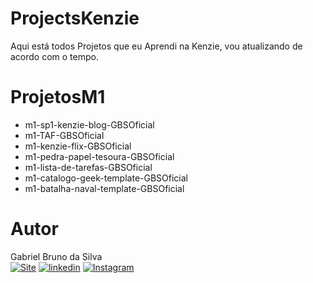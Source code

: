 # ProjectsKenzie

Aqui está todos Projetos que eu Aprendi na Kenzie, vou atualizando de acordo com o tempo.


# ProjetosM1

- m1-sp1-kenzie-blog-GBSOficial
- m1-TAF-GBSOficial
- m1-kenzie-flix-GBSOficial
- m1-pedra-papel-tesoura-GBSOficial
- m1-lista-de-tarefas-GBSOficial
- m1-catalogo-geek-template-GBSOficial
- m1-batalha-naval-template-GBSOficial

# Autor

Gabriel Bruno da Silva
<br>
[![Site](https://img.shields.io/website?label=GBSOficial.com&style=for-the-badge&url=https://gbsoficial.com)](https://gbsoficial.com)
[![linkedin](https://img.shields.io/badge/LinkedIn-0077B5?style=for-the-badge&logo=linkedin&logoColor=white)](https://www.linkedin.com/in/gabriel-bruno-136a39241/)
[![Instagram](https://img.shields.io/badge/Instagram-E4405F?style=for-the-badge&logo=instagram&logoColor=white)](https://www.instagram.com/gbs.oficial/)
